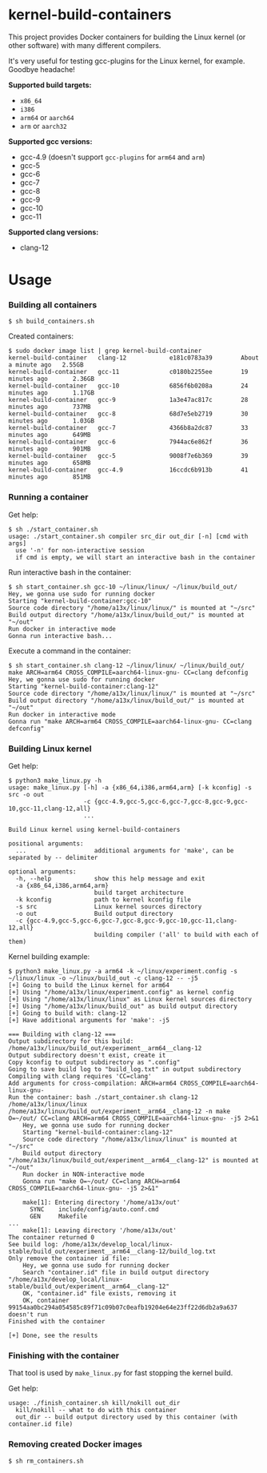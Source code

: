 # kernel-build-containers

This project provides Docker containers for building the Linux kernel (or other software) with many different compilers.

It's very useful for testing gcc-plugins for the Linux kernel, for example. Goodbye headache!

__Supported build targets:__
 - `x86_64`
 - `i386`
 - `arm64` or `aarch64`
 - `arm` or `aarch32`

__Supported gcc versions:__
 - gcc-4.9 (doesn't support `gcc-plugins` for `arm64` and `arm`)
 - gcc-5
 - gcc-6
 - gcc-7
 - gcc-8
 - gcc-9
 - gcc-10
 - gcc-11

__Supported clang versions:__
 - clang-12

# Usage

### Building all containers

```console
$ sh build_containers.sh
```

Created containers:

```console
$ sudo docker image list | grep kernel-build-container
kernel-build-container   clang-12            e181c0783a39        About a minute ago   2.55GB
kernel-build-container   gcc-11              c0180b2255ee        19 minutes ago       2.36GB
kernel-build-container   gcc-10              6856f6b0208a        24 minutes ago       1.17GB
kernel-build-container   gcc-9               1a3e47ac817c        28 minutes ago       737MB
kernel-build-container   gcc-8               68d7e5eb2719        30 minutes ago       1.03GB
kernel-build-container   gcc-7               4366b8a2dc87        33 minutes ago       649MB
kernel-build-container   gcc-6               7944ac6e862f        36 minutes ago       901MB
kernel-build-container   gcc-5               9008f7e6b369        39 minutes ago       658MB
kernel-build-container   gcc-4.9             16ccdc6b913b        41 minutes ago       851MB
```

### Running a container

Get help:

```console
$ sh ./start_container.sh
usage: ./start_container.sh compiler src_dir out_dir [-n] [cmd with args]
  use '-n' for non-interactive session
  if cmd is empty, we will start an interactive bash in the container
```

Run interactive bash in the container:

```console
$ sh start_container.sh gcc-10 ~/linux/linux/ ~/linux/build_out/
Hey, we gonna use sudo for running docker
Starting "kernel-build-container:gcc-10"
Source code directory "/home/a13x/linux/linux/" is mounted at "~/src"
Build output directory "/home/a13x/linux/build_out/" is mounted at "~/out"
Run docker in interactive mode
Gonna run interactive bash...
```

Execute a command in the container:

```console
$ sh start_container.sh clang-12 ~/linux/linux/ ~/linux/build_out/ make ARCH=arm64 CROSS_COMPILE=aarch64-linux-gnu- CC=clang defconfig
Hey, we gonna use sudo for running docker
Starting "kernel-build-container:clang-12"
Source code directory "/home/a13x/linux/linux/" is mounted at "~/src"
Build output directory "/home/a13x/linux/build_out/" is mounted at "~/out"
Run docker in interactive mode
Gonna run "make ARCH=arm64 CROSS_COMPILE=aarch64-linux-gnu- CC=clang defconfig"
```

### Building Linux kernel

Get help:

```console
$ python3 make_linux.py -h
usage: make_linux.py [-h] -a {x86_64,i386,arm64,arm} [-k kconfig] -s src -o out
                     -c {gcc-4.9,gcc-5,gcc-6,gcc-7,gcc-8,gcc-9,gcc-10,gcc-11,clang-12,all}
                     ...

Build Linux kernel using kernel-build-containers

positional arguments:
  ...                   additional arguments for 'make', can be separated by -- delimiter

optional arguments:
  -h, --help            show this help message and exit
  -a {x86_64,i386,arm64,arm}
                        build target architecture
  -k kconfig            path to kernel kconfig file
  -s src                Linux kernel sources directory
  -o out                Build output directory
  -c {gcc-4.9,gcc-5,gcc-6,gcc-7,gcc-8,gcc-9,gcc-10,gcc-11,clang-12,all}
                        building compiler ('all' to build with each of them)
```

Kernel building example:

```console
$ python3 make_linux.py -a arm64 -k ~/linux/experiment.config -s ~/linux/linux -o ~/linux/build_out -c clang-12 -- -j5
[+] Going to build the Linux kernel for arm64
[+] Using "/home/a13x/linux/experiment.config" as kernel config
[+] Using "/home/a13x/linux/linux" as Linux kernel sources directory
[+] Using "/home/a13x/linux/build_out" as build output directory
[+] Going to build with: clang-12
[+] Have additional arguments for 'make': -j5

=== Building with clang-12 ===
Output subdirectory for this build: /home/a13x/linux/build_out/experiment__arm64__clang-12
Output subdirectory doesn't exist, create it
Copy kconfig to output subdirectory as ".config"
Going to save build log to "build_log.txt" in output subdirectory
Compiling with clang requires 'CC=clang'
Add arguments for cross-compilation: ARCH=arm64 CROSS_COMPILE=aarch64-linux-gnu-
Run the container: bash ./start_container.sh clang-12 /home/a13x/linux/linux /home/a13x/linux/build_out/experiment__arm64__clang-12 -n make O=~/out/ CC=clang ARCH=arm64 CROSS_COMPILE=aarch64-linux-gnu- -j5 2>&1
    Hey, we gonna use sudo for running docker
    Starting "kernel-build-container:clang-12"
    Source code directory "/home/a13x/linux/linux" is mounted at "~/src"
    Build output directory "/home/a13x/linux/build_out/experiment__arm64__clang-12" is mounted at "~/out"
    Run docker in NON-interactive mode
    Gonna run "make O=~/out/ CC=clang ARCH=arm64 CROSS_COMPILE=aarch64-linux-gnu- -j5 2>&1"
    
    make[1]: Entering directory '/home/a13x/out'
      SYNC    include/config/auto.conf.cmd
      GEN     Makefile
...
    make[1]: Leaving directory '/home/a13x/out'
The container returned 0
See build log: /home/a13x/develop_local/linux-stable/build_out/experiment__arm64__clang-12/build_log.txt
Only remove the container id file:
    Hey, we gonna use sudo for running docker
    Search "container.id" file in build output directory "/home/a13x/develop_local/linux-stable/build_out/experiment__arm64__clang-12"
    OK, "container.id" file exists, removing it
    OK, container 99154aa0bc294a054585c89f71c09b07c0eafb19204e64e23ff22d6db2a9a637 doesn't run
Finished with the container

[+] Done, see the results
```

### Finishing with the container

That tool is used by `make_linux.py` for fast stopping the kernel build.

Get help:

```console
usage: ./finish_container.sh kill/nokill out_dir
  kill/nokill -- what to do with this container
  out_dir -- build output directory used by this container (with container.id file)
```

### Removing created Docker images

```console
$ sh rm_containers.sh
```

